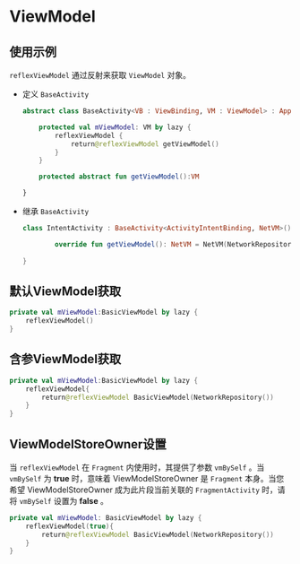 # ViewModel

## 使用示例

`reflexViewModel` 通过反射来获取 `ViewModel` 对象。

- 定义 `BaseActivity`

    ```kotlin
    abstract class BaseActivity<VB : ViewBinding, VM : ViewModel> : AppCompatActivity() {

        protected val mViewModel: VM by lazy {
            reflexViewModel {
                return@reflexViewModel getViewModel()
            }
        }

        protected abstract fun getViewModel():VM

    }
    ```

- 继承 `BaseActivity`

    ```kotlin
    class IntentActivity : BaseActivity<ActivityIntentBinding, NetVM>() {

            override fun getViewModel(): NetVM = NetVM(NetworkRepository())
        
    }
    ```

## 默认ViewModel获取

```kotlin
private val mViewModel:BasicViewModel by lazy {
    reflexViewModel()
}
```

## 含参ViewModel获取

```kotlin
private val mViewModel:BasicViewModel by lazy {
    reflexViewModel{
        return@reflexViewModel BasicViewModel(NetworkRepository())
    }
}
```

## ViewModelStoreOwner设置

当 `reflexViewModel` 在 `Fragment` 内使用时，其提供了参数 `vmBySelf` 。当 `vmBySelf` 为 **true** 时，意味着 ViewModelStoreOwner 是 `Fragment` 本身。当您希望 ViewModelStoreOwner 成为此片段当前关联的 `FragmentActivity` 时，请将 `vmBySelf` 设置为 **false** 。

```kotlin
private val mViewModel: BasicViewModel by lazy {
    reflexViewModel(true){
        return@reflexViewModel BasicViewModel(NetworkRepository())
    }
}
```
